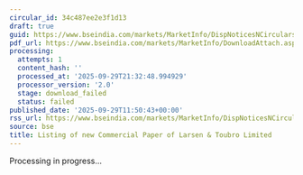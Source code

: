 ```yaml
---
circular_id: 34c487ee2e3f1d13
draft: true
guid: https://www.bseindia.com/markets/MarketInfo/DispNoticesNCirculars.aspx?Noticeid={23099C3F-4C75-4CBA-A1F7-085E644F1F85}&noticeno=20250929-41&dt=09/29/2025&icount=41&totcount=87&flag=0
pdf_url: https://www.bseindia.com/markets/MarketInfo/DownloadAttach.aspx?id=20250929-41&attachedId=
processing:
  attempts: 1
  content_hash: ''
  processed_at: '2025-09-29T21:32:48.994929'
  processor_version: '2.0'
  stage: download_failed
  status: failed
published_date: '2025-09-29T11:50:43+00:00'
rss_url: https://www.bseindia.com/markets/MarketInfo/DispNoticesNCirculars.aspx?Noticeid={23099C3F-4C75-4CBA-A1F7-085E644F1F85}&noticeno=20250929-41&dt=09/29/2025&icount=41&totcount=87&flag=0
source: bse
title: Listing of new Commercial Paper of Larsen & Toubro Limited
---
```


Processing in progress...